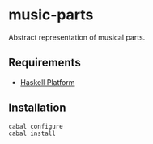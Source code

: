 
# music-parts

Abstract representation of musical parts.

## Requirements

* [Haskell Platform](http://www.haskell.org/platform)

## Installation

    cabal configure
    cabal install
